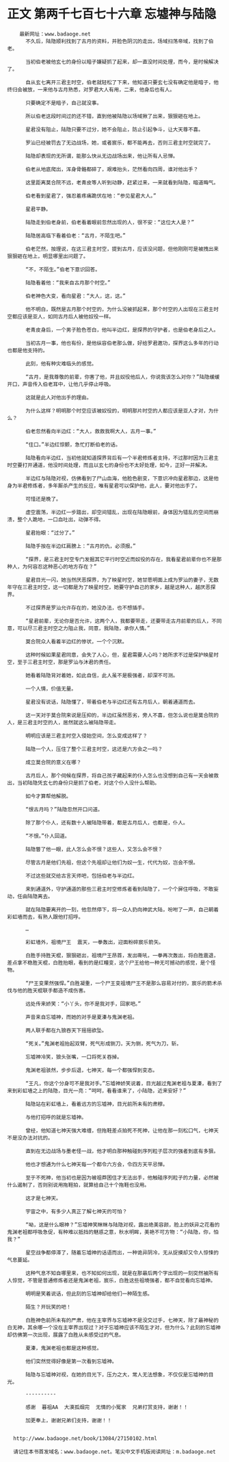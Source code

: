 # 正文 第两千七百七十六章 忘墟神与陆隐
        最新网址：www.badaoge.net
          不久后，陆隐顺利找到了古月的资料，并脸色阴沉的走出，场域扫荡帝域，找到了伯老。
      
          当初伯老被他玄七的身份以暗子嫌疑抓了起来，却一直没时间处理，而今，是时候解决了。
      
          自从玄七离开三君主时空，伯老就轻松了下来，他知道只要玄七没有确定他是暗子，他终归会被放，一来他与古月熟悉，对罗君大人有用，二来，他身后也有人。
      
          只要确定不是暗子，自己就没事。
      
          所以伯老这段时间过的还不错，直到他被陆隐以场域揪了出来，狠狠砸在地上。
      
          星君没有阻止，陆隐只要不过分，她不会阻止，防止引起争斗，让大天尊不喜。
      
          罗汕已经被罚去了无边战场，她，或者宸乐，都不能再去，否则三君主时空就完了。
      
          陆隐却表现的无所谓，能那么快从无边战场出来，他让所有人忌惮。
      
          伯老从地底爬出，浑身骨骼都碎了，艰难抬头，茫然看向四周，谁对他出手？
      
          这里距离莫合院不远，老青皮等人听到动静，赶紧过来，一来就看到陆隐，暗道晦气。
      
          伯老看到星君了，强忍着疼痛跪伏在地：“参见星君大人。”
      
          星君平静。
      
          陆隐走到伯老身前，伯老看着眼前忽然出现的人，很不安：“这位大人是？”
      
          陆隐居高临下看着伯老：“古月，不陌生吧。”
      
          伯老茫然，按理说，在这三君主时空，提到古月，应该没问题，但他刚刚可是被拽出来狠狠砸在地上，明显哪里出问题了。
      
          “不，不陌生。”伯老下意识回答。
      
          陆隐看着他：“我来自古月那个时空。”
      
          伯老神色大变，看向星君：“大人，这，这。”
      
          他不明白，既然是古月那个时空的，为什么没被抓起来，那个时空的人出现在三君主时空都应该是亚人，如同古月后人被他奴役一样。
      
          老青皮身后，一个男子脸色苍白，他叫半边红，是探界的守护者，也是伯老身后之人。
      
          当初古月一事，他也有份，是他纵容伯老那么做，好给罗君邀功，探界这么多年的行动也都是他支持的。
      
          此刻，他有种灾难临头的感觉。
      
          “古月，是我尊敬的前辈，你害了他，并且奴役他后人，你说我该怎么对你？”陆隐缓缓开口，声音传入伯老耳中，让他几乎停止呼吸。
      
          这就是此人对他出手的理由。
      
          为什么这样？明明那个时空应该被奴役的，明明那片时空的人都应该是亚人才对，为什么？
      
          伯老忽然看向半边红：“大人，救救我啊大人，古月一事。”
      
          “住口。”半边红惊颤，急忙打断伯老的话。
      
          陆隐看向半边红，当初他就知道探界背后有一个半君修炼者支持，不过那时因为三君主时空要打开通道，他没时间处理，而且以玄七的身份也不太好处理，如今，正好一并解决。
      
          半边红与陆隐对视，仿佛看到了尸山血海，他脸色剧变，下意识冲向星君那边，这是他身为半君修炼者，多年厮杀产生的反应，唯有星君可以保护他，此人，要对他出手了。
      
          可惜还是晚了。
      
          虚空震荡，半边红一步踏出，却空间错乱，出现在陆隐眼前，身体因为错乱的空间而崩溃，整个人跪地，一口血吐出，动弹不得。
      
          星君抬眼：“过分了。”
      
          陆隐手按在半边红肩膀上：“古月的仇，必须报。”
      
          “探界，是三君主时空专门发掘其它平行时空近而奴役的存在，我看星君前辈你也不是那种人，为何容忍这种恶心的地方存在？”
      
          星君目光一闪，她当然厌恶探界，为了映星时空，她甘愿明面上成为罗汕的妻子，无数年守在三君主时空，这一切都是为了映星时空，她要守护自己的家乡，越是这种人，越厌恶探界。
      
          不过探界是罗汕允许存在的，她没办法，也不想插手。
      
          “星君前辈，无论你是否允许，这两个人，我都要带走，还要带走古月前辈的后人，不同意，可以尽三君主时空之力阻止我，同意，我陆隐，承你人情。”
      
          莫合院众人看着半边红的惨状，一个个沉默。
      
          这种时候如果星君同意，会失了人心，但，星君需要人心吗？她所求不过是保护映星时空，至于三君主时空，那是罗汕与沐君的责任。
      
          她看着陆隐背对着她，如此自信，此人虽不是极强者，却深不可测。
      
          一个人情，价值无量。
      
          星君没有说话，陆隐懂了，带着伯老与半边红还有古月后人，朝着通道而去。
      
          这一天对于莫合院来说是压抑的，半边红虽然恶劣，旁人不喜，但怎么说也是莫合院的人，是三君主时空的人，居然就这么被陆隐带走。
      
          明明应该是三君主时空入侵始空间，怎么变成这样了？
      
          陆隐一个人，压住了整个三君主时空，这还是六方会之一吗？
      
          成立莫合院的意义在哪？
      
          古月后人，那个伺候在探界，将自己孩子藏起来的仆人怎么也没想到自己有一天会被救出，当初陆隐凭玄七的身份只是抓了伯老，对这个仆人没什么帮助。
      
          如今才算帮他解脱。
      
          “恨古月吗？”陆隐忽然开口问道。
      
          除了那个仆人，还有数十人被陆隐带着，都是古月后人，也都是，仆人。
      
          “不恨。”仆人回道。
      
          陆隐瞥了他一眼，此人怎么会不恨？这些人，又怎么会不恨？
      
          尽管古月是他们先祖，但这个先祖却让他们为奴一生，代代为奴，岂会不恨。
      
          不过这些就交给古言天师吧，包括伯老与半边红。
      
          来到通道外，守护通道的那些三君主时空修炼者看到陆隐了，一个个屏住呼吸，不敢妄动，任由陆隐离去。
      
          就在陆隐要离开的一刻，他忽然停下，将一众人扔向神武大陆，吩咐了一声，自己朝着彩虹墙而去，有熟人跟他打招呼。
      
          …
      
          彩虹墙外，祖境尸王  震天，一拳轰出，迎面粉碎宸乐箭矢。
      
          白胜手持胜天棍，狠狠砸出，祖境尸王昂首，发出嘶吼，一拳再次轰出，将白胜震退，差点拿不稳胜天棍，白胜抬眼，看到的是红瞳变，这个尸王给他一种无可撼动的感觉，是个怪物。
      
          “尸王变果然强悍。”白胜凝重，一个尸王变祖境尸王不是那么容易对付的，宸乐的箭术杀伐与他的胜天棍联手都造不成伤害。
      
          远处传来娇笑：“小丫头，你不是我对手，回家吧。”
      
          声音来自忘墟神，而她的对手是夏溱与鬼渊老祖。
      
          两人联手都在九狼吞天下摇摇欲坠。
      
          “死关。”鬼渊老祖抬起双臂，死气形成铡刀，天为铡，死气为刀，斩。
      
          忘墟神冷笑，狼头张嘴，一口将死关吞掉。
      
          鬼渊老祖骇然，步步后退，七神天，每一个都强悍到变态。
      
          “王凡，你这个分身可不是我对手。”忘墟神娇笑说着，目光越过鬼渊老祖与夏溱，看到了来到彩虹墙之上的陆隐，目光一亮：“呵呵，看看谁来了，小陆隐，近来安好？”
      
          陆隐站在彩虹墙上，看着远方的忘墟神，目光前所未有的肃穆。
      
          与他打招呼的就是忘墟神。
      
          曾经，他知道七神天强大难缠，但拖鞋差点拍死不死神，让他在那一刻松口气，七神天不是没办法对抗的。
      
          直到在无边战场与墨老怪一战，他才明白那种触碰到序列粒子层次的强者到底有多狠。
      
          他也才想通为什么七神天每一个都令六方会，令四方天平忌惮。
      
          至于不死神，他当初也是因为被祖莽困住才无法出手，他触碰序列粒子的力量，必然被什么遏制了，否则别说用拖鞋拍，就算给自己十个拖鞋也没用。
      
          这才是七神天。
      
          宇宙之中，有多少人真正了解七神天的可怕？
      
          “呦，这是什么眼神？”忘墟神笑眯眯与陆隐对视，露出绝美容颜，脸上的妖异之花看的鬼渊老祖都呼吸急促，有种难以抵挡的魅惑之意，秋水明眸，美艳不可方物：“小陆隐，你，怕我？”
      
          星空战争都停滞了，随着忘墟神的话语而出，一种诡异阴冷，无从捉摸却又令人惊悚的气息蔓延。
      
          这种气息不知自哪里来，也不知如何出现，就是在那最后两个字出现的一刻突然被所有人惊觉，不管是普通修炼者还是鬼渊老祖，宸乐，白胜这些祖境强者，都不自觉看向忘墟神。
      
          明明是笑着说话，但此刻的忘墟神却给他们一种陌生感。
      
          陌生？开玩笑的吧！
      
          白胜神色前所未有的严肃，他在主宰界与忘墟神不是没交过手，七神天，除了最神秘的白无神，其余哪一个没在主宰界出现过？对于忘墟神应该不陌生才对，但为什么？此刻的忘墟神却仿佛第一次出现，展露了白胜从未感受过的气息。
      
          夏溱，鬼渊老祖也都是这种感觉。
      
          他们突然觉得好像是第一次看到忘墟神。
      
          陆隐与忘墟神对视，在她的目光下，压力之大，常人无法想象，不仅仅是忘墟神的目光。
      
          ----------
      
          感谢  暮祖AA  大漠孤烟完  无情的小冤家  兄弟打赏支持，谢谢！！
      
          加更奉上，谢谢兄弟们支持，谢谢！！
      
      
      http://www.badaoge.net/book/13084/27150102.html
      
      请记住本书首发域名：www.badaoge.net。笔尖中文手机版阅读网址：m.badaoge.net